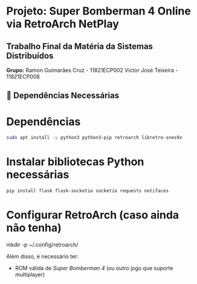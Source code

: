# Projeto: Super Bomberman 4 Online via RetroArch NetPlay  

## Trabalho Final da Matéria da Sistemas Distribuídos
**Grupo:**
	Ramon Guimarães Cruz - 11821ECP002
	Victor José Teixeira - 11821ECP008
	

## 🧰 Dependências Necessárias

# Dependências
```bash
sudo apt install -y python3 python3-pip retroarch libretro-snes9x
```

# Instalar bibliotecas Python necessárias
```bash
pip install flask flask-socketio socketio requests netifaces
```

# Configurar RetroArch (caso ainda não tenha)
mkdir -p ~/.config/retroarch/

Além disso, é necessário ter:
- ROM válida de *Super Bomberman 4* (ou outro jogo que suporte multiplayer)

